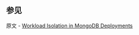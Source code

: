## 参见

原文 - [Workload Isolation in MongoDB Deployments]( https://docs.mongodb.com/manual/core/workload-isolation/ )

